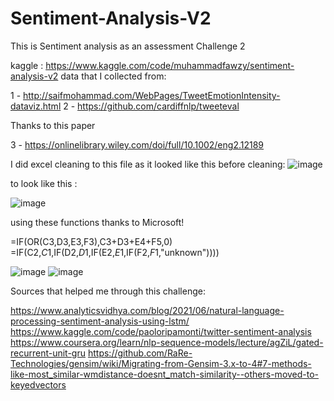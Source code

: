 # Sentiment-Analysis-V2
This is Sentiment analysis as an assessment Challenge 2

kaggle : https://www.kaggle.com/code/muhammadfawzy/sentiment-analysis-v2
data that I collected from:

1 - http://saifmohammad.com/WebPages/TweetEmotionIntensity-dataviz.html
2 - https://github.com/cardiffnlp/tweeteval

Thanks to this paper

3 - https://onlinelibrary.wiley.com/doi/full/10.1002/eng2.12189

I did excel cleaning to this file as it looked like this before cleaning:
![image](https://user-images.githubusercontent.com/81578056/159089631-fbce8d57-cac2-4bbb-99d2-3a7c41b5f588.png)

to look like this : 

![image](https://user-images.githubusercontent.com/81578056/159090130-9e342a42-2df5-4869-8233-2af0755c22d4.png)


using these functions thanks to Microsoft!

=IF(OR(C3,D3,E3,F3),C3+D3+E4+F5,0)
=IF(C2,$C$1,IF(D2,$D$1,IF(E2,$E$1,IF(F2,$F$1,"unknown"))))

![image](https://user-images.githubusercontent.com/81578056/159090576-8b81c9d4-eb68-417d-bb48-48042f471766.png)
![image](https://user-images.githubusercontent.com/81578056/159090592-a9456ab6-207e-438b-ad80-502a20050c8a.png)


Sources that helped me through this challenge: 

https://www.analyticsvidhya.com/blog/2021/06/natural-language-processing-sentiment-analysis-using-lstm/
https://www.kaggle.com/code/paoloripamonti/twitter-sentiment-analysis
https://www.coursera.org/learn/nlp-sequence-models/lecture/agZiL/gated-recurrent-unit-gru
https://github.com/RaRe-Technologies/gensim/wiki/Migrating-from-Gensim-3.x-to-4#7-methods-like-most_similar-wmdistance-doesnt_match-similarity--others-moved-to-keyedvectors
